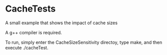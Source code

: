 # CacheTests
A small example that shows the impact of cache sizes

A g++ compiler is required. 

To run, simply enter the CacheSizeSensitivity directoy, type make, and then execute ./cacheTest.

